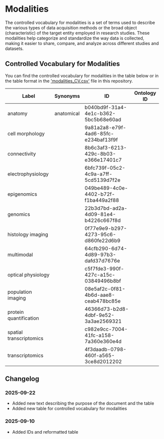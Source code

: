 # Modalities

The controlled vocabulary for modalities is a set of terms used to describe the various types of data acquisition methods or the broad object (characteristic) of the target entity employed in research studies. These modalities help categorize and standardize the way data is collected, making it easier to share, compare, and analyze across different studies and datasets.

## Controlled Vocabulary for Modalities

You can find the controlled vocabulary for modalities in the table below or in the table format in the ['modalities_CV.csv'](https://github.com/AllenInstitute/CDS-metadata-schemas/blob/eb20224409ef9f10aef4c8a185815613d4e7f3b3/docs/Controlled%20Vocabularies/modalities_CV.csv) file in this repository.

| Label | Synonyms | ID | Ontology ID |
|-------|----------|----|-------------|
| anatomy | anatomical | b040bd9f-31a4-4e1c-b362-5bc5b68e60ad |  |
| cell morphology | | 9a81a2a8-e79f-4ad6-85fc-e234baf13f9f |  |
| connectivity | | 8b6c3af3-6213-429c-8b03-e366e17401c7 |  |
| electrophysiology | | 6bfc739f-05c2-4c9a-a7ff-5cd5139d7f2e |  |
| epigenomics |  | 049be489-4c0e-4402-b72f-f1ba449a2f88 |  |
| genomics |  | 22b3d7bd-ad2a-4d09-81e4-b4226c667f8d |  |
| histology imaging |  | 0f77e9e9-b297-4273-95c6-d860fe22d6b9 |  |
| multimodal |  | 64cfb290-6d74-4d89-97b3-dafd37d7676e |  |
| optical physiology |  | c5f7fde3-990f-427c-a15c-03849496b8bf |  |
| population imaging |  | 08e5af2c-0f81-4b6d-aae8-ceab478bc85e |  |
| protein quantification |  | 46366d73-b2d8-4dbf-9e52-3a3ae2569321 |  |
| spatial transcriptomics |  | c982e9cc-7004-41fc-a158-7a360e360e4d |  |
| transcriptomics |  | 4f3daadb-0798-460f-a565-3ce8d2012202 |  |

## Changelog

### 2025-09-22

- Added new text describing the purpose of the document and the table
- Added new table for controlled vocabulary for modalities

### 2025-09-10

- Added IDs and reformatted table
